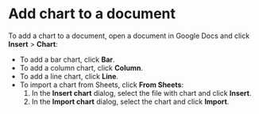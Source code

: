 # Add chart to a document

To add a chart to a document, open a document in Google Docs and click **Insert** > **Chart**:

 - To add a bar chart, click **Bar**.
 - To add a column chart, click **Column**.
 - To add a line chart, click **Line**.
 - To import a chart from Sheets, click **From Sheets**:
    1. In the **Insert chart** dialog, select the file with chart and click **Insert**.
    1. In the **Import chart** dialog, select the chart and click **Import**.